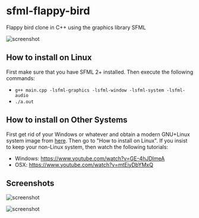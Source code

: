 # sfml-flappy-bird
Flappy bird clone in C++ using the graphics library SFML

![screenshot](https://denizbasgoren.github.io/sfml-flappy-bird/screenshots/s1.png)

## How to install on Linux

First make sure that you have SFML 2+ installed. Then execute the following commands:

- `g++ main.cpp -lsfml-graphics -lsfml-window -lsfml-system -lsfml-audio`
- `./a.out`

## How to install on Other Systems

First get rid of your Windows or whatever and obtain a modern GNU+Linux system image from [here](https://manjaro.org/). Then go to "How to install on Linux". If you insist to keep your non-Linux system, then watch the following tutorials:

- Windows: https://www.youtube.com/watch?v=GE-4hJDlmeA
- OSX: https://www.youtube.com/watch?v=mtEiyDbYMxQ

## Screenshots

![screenshot](https://denizbasgoren.github.io/sfml-flappy-bird/screenshots/s2.png)

![screenshot](https://denizbasgoren.github.io/sfml-flappy-bird/screenshots/s3.png)
